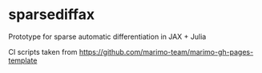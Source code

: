 # sparsediffax

Prototype for sparse automatic differentiation in JAX + Julia

CI scripts taken from <https://github.com/marimo-team/marimo-gh-pages-template>